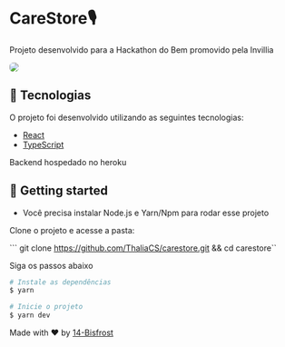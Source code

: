 
# CareStore🎙
Projeto desenvolvido para a Hackathon do Bem promovido pela Invillia

<img style="border-radius: 6px" src="https://i.imgur.com/i0Gjex0.png"/>


## 🧪 Tecnologias
O projeto foi desenvolvido utilizando as seguintes tecnologias: 

- [React](https://reactjs.org)
- [TypeScript](https://www.typescriptlang.org/)

Backend hospedado no heroku

## 🚀 Getting started

- Você precisa instalar Node.js e Yarn/Npm para rodar esse projeto

Clone o projeto e acesse a pasta: 

``` git clone https://github.com/ThaliaCS/carestore.git  && cd carestore``

Siga os passos abaixo
```bash
# Instale as dependências
$ yarn

# Inicie o projeto
$ yarn dev
```
Made with ❤ by <a href="https://www.linkedin.com/in/thalia-schone/">14-Bisfrost</a>
